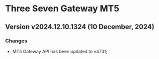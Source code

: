 # Three Seven Gateway MT5

## Version v2024.12.10.1324 (10 December, 2024)
### Changes
* MT5 Gateway API has been updated to v4731;

